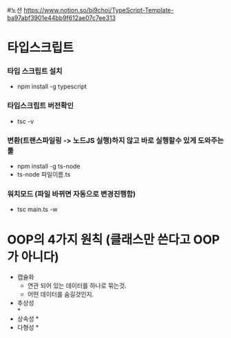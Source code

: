 #노션
https://www.notion.so/bi9choi/TypeScript-Template-ba97abf3901e44bb9f612ae07c7ee313

# 타입스크립트

### 타입 스크립트 설치
* npm install -g typescript 

### 타입스크립트 버전확인
* tsc -v

### 변환(트랜스파일링 -> 노드JS 실행)하지 않고 바로 실행할수 있게 도와주는툴
* npm install -g ts-node
* ts-node 파일이름.ts
### 워치모드 (파일 바뀌면 자동으로 변경진행함)
* tsc main.ts -w

# OOP의 4가지 원칙 (클래스만 쓴다고 OOP가 아니다)
* 캡슐화  
  * 연관 되어 있는 데이터를 하나로 묶는것.
  * 어떤 데이터를 숨길것인지.
* 추상성  
  * 
* 상속성
  * 
* 다형성
  * 
